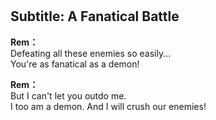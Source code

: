 # 

  
## Subtitle: A Fanatical Battle
  
**Rem：**  
Defeating all these enemies so easily...  
 You're as fanatical as a demon!  
  
**Rem：**  
But I can't let you outdo me.  
I too am a demon. And I will crush our enemies!  
